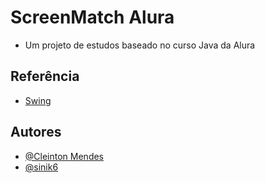 
# ScreenMatch Alura

* Um projeto de estudos baseado no curso Java da Alura


## Referência
- [Swing](https://docs.oracle.com/en/java/javase/24/docs/api/java.desktop/javax/swing/JOptionPane.html)



 
 
## Autores

- [@Cleinton Mendes](https://github.com/CleitonMendess)
- [@sinik6](https://github.com/sinik6)



